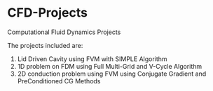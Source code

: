 # CFD-Projects
Computational Fluid Dynamics Projects

The projects included are:
1. Lid Driven Cavity using FVM with SIMPLE Algorithm
2. 1D problem on FDM using Full Multi-Grid and V-Cycle Algorithm
3. 2D conduction problem using FVM using Conjugate Gradient and PreConditioned CG Methods
